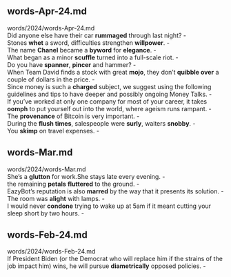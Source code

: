 ## words-Apr-24.md ##  
words/2024/words-Apr-24.md  
Did anyone else have their car **rummaged** through last night? -  
Stones **whet** a sword, difficulties strengthen **willpower**. -  
The name **Chanel** became a **byword** for **elegance**. -  
What began as a minor **scuffle** turned into a full-scale riot. -  
Do you have **spanner**, **pincer** and hammer? -  
When Team David finds a stock with great **mojo**, they don’t **quibble over** a couple of dollars in the price. -  
Since money is such a **charged** subject, we suggest using the following guidelines and tips to have deeper and possibly ongoing Money Talks. -  
If you’ve worked at only one company for most of your career, it takes **oomph** to put yourself out into the world, where ageism runs rampant. -  
The **provenance** of Bitcoin is very important. -  
During the **flush times**, salespeople were **surly**, waiters **snobby**. -  
You **skimp** on travel expenses. -  

## words-Mar.md ##  
words/2024/words-Mar.md  
She’s a **glutton** for work.She stays late every evening. -  
the remaining **petals** **fluttered** to the ground. -  
EazyBot’s reputation is also **marred** by the way that it presents its solution. -  
The room was **alight** with lamps. -  
I would never **condone** trying to wake up at 5am if it meant cutting your sleep short by two hours. -  

## words-Feb-24.md ##  
words/2024/words-Feb-24.md  
If President Biden (or the Democrat who will replace him if the strains of the job impact him) wins, he will pursue **diametrically** opposed policies. -  
